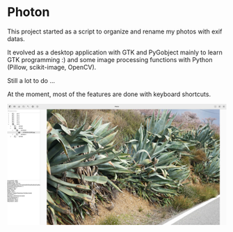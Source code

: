# Photon

This project started as a script to organize and rename my photos with exif datas.

It evolved as a desktop application with GTK and PyGobject mainly to learn GTK programming :) and some image processing functions with Python (Pillow, scikit-image, OpenCV).

Still a lot to do ...

At the moment, most of the features are done with keyboard shortcuts.

![Photon](res/photon.png)